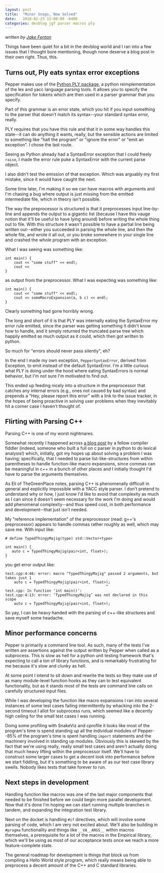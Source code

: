 ```yaml
---
layout: post
title:  "Minor Snags, Now Solved"
date:   2018-02-23 12:00:00 -0400
categories: devblog jgf parser macros ply
---
```

_written by [Jake Fenton](https://github.com/bocajnotnef)_

Things have been quiet for a bit in the devblog world and I ran into a few issues that I thought bore mentioning, though none deserve a blog post in their own right. Thus, this.

## Turns out, Ply eats syntax error exceptions

Pepper makes use of the [Python PLY package](https://github.com/dabeaz/ply), a python reimplementation of the lex and yacc language parsing tools. It allows you to specify the specification for tokens which are then used in a parser grammar that you specify.

Part of this grammar is an error state, which you hit if you input something to the parser that doesn't match its syntax--your standard syntax error, really.

PLY requires that you have this rule and that it in some way handles this state--it can do anything it wants, really, but the sensible actions are limited to something like "halt the program" or "ignore the error" or "emit an exception". I chose the last route.

Seeing as Python already had a SyntaxError exception that I could freely `raise`, I made the error rule puke a SyntaxError with the current parse object.

I also didn't test the emission of that exception. Which was arguably my first mistake, since it would have caught the next.

Some time later, I'm making it so we can have macros with arguments and I'm chasing a bug where output is just missing from the emitted intermediate file, which in theory isn't possible.

The way the preprocessor is structured is that it preprocesses input line-by-line and appends the output to a gigantic list (because I have this vauge notion that it'll be useful to have lying around) before writing the whole thing out to file. With this structure it wasn't possible to have a partial line being written out--either you succeeded in parsing the whole line, and then the whole file, and wrote it all out, or you broke somewhere in your single line and crashed the whole program with an exception.

What I was seeing was something like:

```
int main() {
    cout << "some stuff" << endl;
    cout <<
}
```

as output from the preprocessor. What I was expecting was something like:

```
int main() {
    cout << "some stuff" << endl;
    cout << someMacroExpansion(a, b c) << endl;
}
```

Clearly something had gone horribly wrong.

The long and short of it is that PLY was internally eating the SyntaxError my error rule emitted, since the parser was getting something it didn't know how to handle, and it simply returned the truncated parse tree which happily emitted as much output as it could, which then got written to python.

So much for "errors should never pass silently", eh?

In the end I made my own exception, `PepperSyntaxError`, derived from Exception, to emit instead of the default SyntaxError. I'm a little curious what PLY is doing under the hood where eating SyntaxErrors is normal behavior, but I'm not sure I'm motivated to find out.

This ended up feeding nicely into a structure in the preprocessor that catches any internal errors (e.g., ones not caused by bad syntax) and prepends a "Hey, please report this error" with a link to the issue tracker, in the hopes of being proactive in solving user problems when they inevitably hit a corner case I haven't thought of.

## Flirting with Parsing C++

Parsing C++ is one of my worst nightmares.

Somewhat recently I happened across [a blog post](https://eli.thegreenplace.net/2011/05/02/the-context-sensitivity-of-cs-grammar-revisited/) by a fellow compiler fiddler (indeed, someone who built a full on c parser in python to do lexical analysis!) which, initially, got my hopes up about solving a problem I was having; specifically, that I needed to parse list-like-structures from within parentheses to handle function-like macro expansions, since commas can be meaningful in c++ in a bunch of other places and I initially thought I'd have to parse the arguments themselves.

As Eli of TheGreenPlace notes, parsing C++ is phenomenally difficult in general and explicitly impossible with a YACC style parser. I don't pretend to understand why or how, I just know I'd like to avoid that complexity as much as I can since it doesn't seem necessary for the work I'm doing and would add phenomenal complexity--and thus speed cost, in both performance and development--that just isn't needed.

My "reference implementation" of the preprocessor (read: g++'s preprocessor) appears to handle commas rather roughly as well, which may save me. With input like:

```
# define TypedThingyMajig(type) std::Vector<type>

int main() {
   auto c = TypedThingyMajig(pair<int, float>);
}
```

you get error output like:

```
test.cpp:4:46: error: macro "TypedThingyMajig" passed 2 arguments, but takes just 1
    auto c = TypedThingyMajig(pair<int, float>);
                                              ^
test.cpp: In function ‘int main()’:
test.cpp:4:13: error: ‘TypedThingyMajig’ was not declared in this scope
    auto c = TypedThingyMajig(pair<int, float>);
```

So yay, I can be heavy handed with the parsing of c++-like structures and save myself some headache.

## Minor performance concerns

Pepper is primarily a command line tool. As such, many of the tests I've written are assertions against the output written by Pepper when called as a subprocess. This is slow as hell for a python unit testing framework that's expecting to call a ton of library functions, and is remarkably frustrating for me because it's slow and clunky as hell.

At some point I intend to sit down and rewrite the tests so they make use of as many module-level function hooks as they can to test equivalent functionality, but as it stands most of the tests are command line calls on carefully structured input files.

While I was developing the function like macro expansions I ran into several instances of some test cases failing intermittently by whacking into the 2-second timeout I allot for subprocess runs, which seemed like a decently high ceiling for the small test cases I was running.

Doing some profiling with SnakeViz and cprofile it looks like most of the program's time is spend standing up all the individual modules of Pepper--85% of the program's time is spent handling `import` statements and the machinery involved in standing up modules. Obviously this is skewed by the fact that we're using really, really small test cases and aren't actually doing that much heavy lifting within the preprocessor itself. We'll have to construct some larger cases to get a decent look into performance before we start fiddling, but it's something to be aware of as our test case library swells. Nobody likes tests that take forever to run.

## Next steps in development

Handling function like macros was one of the last major components that needed to be finished before we could begin more parallel development. Now that it's done I'm hoping we can start running multiple branches in tandem, and expanding the integration test library.

Next on the docket is handling `#if` directives, which will involve some parsing of code, which I am very not excited about. We'll also be building in `#pragma` functionality and things like `__VA__ARGS__` within macros themselves, a prerequisite for a lot of the macros in the Empirical library, which we'll be using as most of our acceptance tests once we reach a more feature-complete state.

The general roadmap for development is things that block us from compiling a Hello World style program, which really means being able to preprocess a decent amount of the C++ and C standard libraries.
